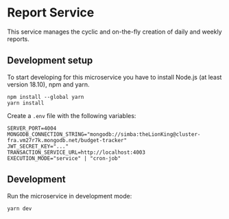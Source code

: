 # Report Service

This service manages the cyclic and on-the-fly creation of daily and weekly reports.


## Development setup
To start developing for this microservice you have to install 
Node.js (at least version 18.10), npm and yarn.

```
npm install --global yarn 
yarn install
```

Create a `.env` file with the following variables:

```
SERVER_PORT=4004
MONGODB_CONNECTION_STRING="mongodb://simba:theLionKing@cluster-fra.vm27r7k.mongodb.net/budget-tracker"
JWT_SECRET_KEY="..."
TRANSACTION_SERVICE_URL=http://localhost:4003
EXECUTION_MODE="service" | "cron-job"

```

## Development
Run the microservice in development mode:
```
yarn dev
```
